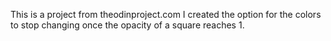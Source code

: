 This is a project from theodinproject.com
I created the option for the colors to stop changing once the opacity of a square reaches 1.
